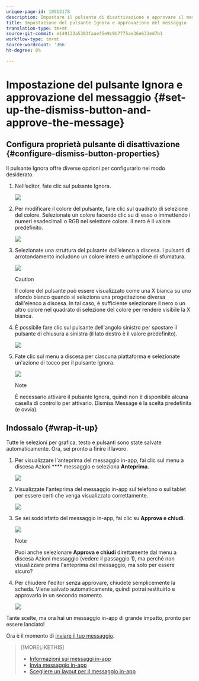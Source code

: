 ```yaml
---
unique-page-id: 10912178
description: Impostare il pulsante di disattivazione e approvare il messaggio - Documenti Marketo - Documentazione del prodotto
title: Impostazione del pulsante Ignora e approvazione del messaggio
translation-type: tm+mt
source-git-commit: e149133a5383faaef5e9c9b7775ae36e633ed7b1
workflow-type: tm+mt
source-wordcount: '366'
ht-degree: 0%

---
```



# Impostazione del pulsante Ignora e approvazione del messaggio {#set-up-the-dismiss-button-and-approve-the-message}

## Configura proprietà pulsante di disattivazione  {#configure-dismiss-button-properties}

Il pulsante Ignora offre diverse opzioni per configurarlo nel modo desiderato.

1. Nell’editor, fate clic sul pulsante Ignora.

   ![](assets/image2016-5-9-10-3a23-3a37.png)

1. Per modificare il colore del pulsante, fare clic sul quadrato di selezione del colore. Selezionate un colore facendo clic su di esso o immettendo i numeri esadecimali o RGB nel selettore colore. Il nero è il valore predefinito.

   ![](assets/image2016-5-9-10-3a33-3a17.png)

1. Selezionate una struttura del pulsante dall’elenco a discesa. I pulsanti di arrotondamento includono un colore intero e un’opzione di sfumatura.

   ![](assets/image2016-5-9-10-3a35-3a46.png)

   >[!CAUTION]
   >
   >Il colore del pulsante può essere visualizzato come una X bianca su uno sfondo bianco quando si seleziona una progettazione diversa dall&#39;elenco a discesa. In tal caso, è sufficiente selezionare il nero o un altro colore nel quadrato di selezione del colore per rendere visibile la X bianca.

1. È possibile fare clic sul pulsante dell&#39;angolo sinistro per spostare il pulsante di chiusura a sinistra (il lato destro è il valore predefinito).

   ![](assets/image2016-5-9-10-3a39-3a5.png)

1. Fate clic sul menu a discesa per ciascuna piattaforma e selezionate un&#39;azione di tocco per il pulsante Ignora.

   ![](assets/image2016-5-9-10-3a43-3a54.png)

   >[!NOTE]
   >
   >È necessario attivare il pulsante Ignora, quindi non è disponibile alcuna casella di controllo per attivarlo. Dismiss Message è la scelta predefinita (e ovvia).

## Indossalo {#wrap-it-up}

Tutte le selezioni per grafica, testo e pulsanti sono state salvate automaticamente. Ora, sei pronto a finire il lavoro.

1. Per visualizzare l&#39;anteprima del messaggio in-app, fai clic sul menu a discesa Azioni **** messaggio e seleziona **Anteprima**.

   ![](assets/image2016-5-9-10-3a58-3a38.png)

1. Visualizzate l&#39;anteprima del messaggio in-app sul telefono o sul tablet per essere certi che venga visualizzato correttamente.

   ![](assets/image2016-5-9-11-3a2-3a13.png)

1. Se sei soddisfatto del messaggio in-app, fai clic su **Approva e chiudi**.

   ![](assets/image2016-5-9-11-3a8-3a52.png)

   >[!NOTE]
   >
   >Puoi anche selezionare **Approva e chiudi** direttamente dal menu a discesa Azioni messaggio (vedere il passaggio 1), ma perché non visualizzare prima l&#39;anteprima del messaggio, ma solo per essere sicuro?

1. Per chiudere l&#39;editor senza approvare, chiudete semplicemente la scheda. Viene salvato automaticamente, quindi potrai restituirlo e approvarlo in un secondo momento.

   ![](assets/image2016-5-9-11-3a9-3a46.png)

Tante scelte, ma ora hai un messaggio in-app di grande impatto, pronto per essere lanciato!

Ora è il momento di [inviare il tuo messaggio](http://docs.marketo.com/display/docs/send+your+in-app+message).

>[!MORELIKETHIS]
>
>* [Informazioni sui messaggi in-app](../../../../product-docs/mobile-marketing/in-app-messages/understanding-in-app-messages.md)
>* [Invia messaggio in-app](http://docs.marketo.com/display/docs/send+your+in-app+message)
>* [Scegliere un layout per il messaggio in-app](choose-a-layout-for-your-in-app-message.md)

>



